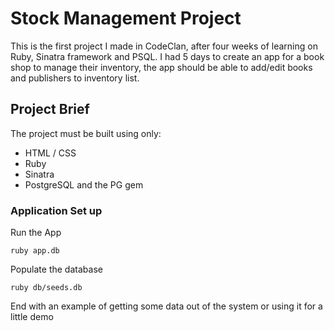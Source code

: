 # Stock Management Project

This is the first project I made in CodeClan, after four weeks of learning on Ruby, Sinatra framework and PSQL. I had 5 days to create an app for a book shop to manage their inventory, the app should be able to add/edit books and publishers to inventory list.

## Project Brief

The project must be built using only:

* HTML / CSS
* Ruby
* Sinatra
* PostgreSQL and the PG gem


### Application Set up


Run the App

```
ruby app.db
```

Populate the database
```
ruby db/seeds.db
```

End with an example of getting some data out of the system or using it for a little demo
